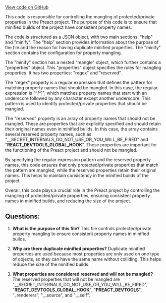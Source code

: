 [View code on GitHub](https://github.com/preactjs/preact/jsx-runtime/mangle.json)

This code is responsible for controlling the mangling of protected/private properties in the Preact project. The purpose of this code is to ensure that minified builds of the project have consistent property names.

The code is structured as a JSON object, with two main sections: "help" and "minify". The "help" section provides information about the purpose of the file and the reason for having duplicate minified properties. The "minify" section contains the configuration for property mangling.

The "minify" section has a nested "mangle" object, which further contains a "properties" object. This "properties" object specifies the rules for mangling properties. It has two properties: "regex" and "reserved".

The "regex" property is a regular expression that defines the pattern for matching property names that should be mangled. In this case, the regular expression is "^_[^_]", which matches property names that start with an underscore followed by any character except another underscore. This pattern is used to identify protected/private properties that should be mangled.

The "reserved" property is an array of property names that should not be mangled. These are properties that are explicitly specified and should retain their original names even in minified builds. In this case, the array contains several reserved property names, such as "__SECRET_INTERNALS_DO_NOT_USE_OR_YOU_WILL_BE_FIRED" and "__REACT_DEVTOOLS_GLOBAL_HOOK__". These properties are important for the functioning of the Preact project and should not be mangled.

By specifying the regular expression pattern and the reserved property names, this code ensures that only protected/private properties that match the pattern are mangled, while the reserved properties retain their original names. This helps to maintain consistency in the minified builds of the project.

Overall, this code plays a crucial role in the Preact project by controlling the mangling of protected/private properties, ensuring consistent property names in minified builds, and reducing the size of the project.
## Questions: 
 1. **What is the purpose of this file?**
   This file controls protected/private property mangling to ensure consistent property names in minified builds.

2. **Why are there duplicate minified properties?**
   Duplicate minified properties are used because most properties are only used on one type of objects, so they can have the same name without colliding. This helps reduce the size of the minified builds.

3. **What properties are considered reserved and will not be mangled?**
   The reserved properties that will not be mangled are "__SECRET_INTERNALS_DO_NOT_USE_OR_YOU_WILL_BE_FIRED", "__REACT_DEVTOOLS_GLOBAL_HOOK__", "__PREACT_DEVTOOLS__", "_renderers", "__source", and "__self".